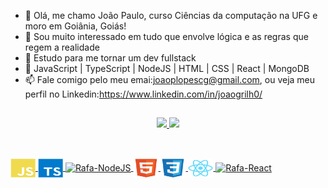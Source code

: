 - 👋 Olá, me chamo João Paulo, curso Ciências da computação na UFG e moro em Goiânia, Goiás!
- 👀 Sou muito interessado em tudo que envolve lógica e as regras que regem a realidade
- 🌱 Estudo para me tornar um dev fullstack
- 🎒 JavaScript | TypeScript | NodeJS | HTML | CSS | React | MongoDB
- 📫 Fale comigo pelo meu emai:joaoplopescg@gmail.com, ou veja meu perfil no Linkedin:https://www.linkedin.com/in/joaogrilh0/

##

<div align="center">
  <a href="https://github.com/jp-grilo">
  <img height="180em" src="https://github-readme-stats.vercel.app/api?username=jp-grilo&show_icons=true&theme=gotham&include_all_commits=true&count_private=true"/>
  <img height="180em" src="https://github-readme-stats.vercel.app/api/top-langs/?username=jp-grilo&layout=compact&langs_count=7&theme=gotham"/>
</div>
  
  ##
  
  <div style="display: inline_block"><br>
  <img align="center" alt="Rafa-Js" height="30" width="40" src="https://raw.githubusercontent.com/devicons/devicon/master/icons/javascript/javascript-plain.svg">
  <img align="center" alt="Rafa-Ts" height="30" width="40" src="https://raw.githubusercontent.com/devicons/devicon/master/icons/typescript/typescript-plain.svg">
  <img align="center" alt="Rafa-NodeJS" height="30" width="40" src="https://cdn.jsdelivr.net/gh/devicons/devicon/icons/nodejs/nodejs-plain.svg">
  <img align="center" alt="Rafa-HTML" height="30" width="40" src="https://raw.githubusercontent.com/devicons/devicon/master/icons/html5/html5-original.svg">
  <img align="center" alt="Rafa-CSS" height="30" width="40" src="https://raw.githubusercontent.com/devicons/devicon/master/icons/css3/css3-original.svg">
  <img align="center" alt="Rafa-React" height="30" width="40" src="https://raw.githubusercontent.com/devicons/devicon/master/icons/react/react-original.svg">
  <img align="center" alt="Rafa-React" height="30" width="40" src="https://cdn.jsdelivr.net/gh/devicons/devicon/icons/mongodb/mongodb-plain.svg">
</div>
